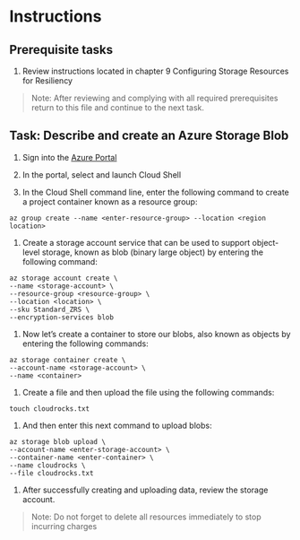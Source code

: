 # Instructions

## Prerequisite tasks

1. Review instructions located in chapter 9 Configuring Storage Resources for Resiliency
> Note: After reviewing and complying with all required prerequisites return to this file and continue to the next task.

## Task: Describe and create an Azure Storage Blob

1.	Sign into the [Azure Portal](https://portal.azure.com/)

1.	In the portal, select and launch Cloud Shell

1.	In the Cloud Shell command line, enter the following command to create a project container known as a resource group:
```
az group create --name <enter-resource-group> --location <region location>
```
1.	Create a storage account service that can be used to support object-level storage, known as blob (binary large object) by entering the following command:
```
az storage account create \
--name <storage-account> \
--resource-group <resource-group> \
--location <location> \
--sku Standard_ZRS \
--encryption-services blob
```
1.	Now let’s create a container to store our blobs, also known as objects by entering the following commands:
```
az storage container create \
--account-name <storage-account> \
--name <container>
```
1.	Create a file and then upload the file using the following commands:
```
touch cloudrocks.txt
```
1.	And then enter this next command to upload blobs:
```
az storage blob upload \
--account-name <enter-storage-account> \
--container-name <enter-container> \
--name cloudrocks \
--file cloudrocks.txt
```
1.	After successfully creating and uploading data, review the storage account.
> Note: Do not forget to delete all resources immediately to stop incurring charges
